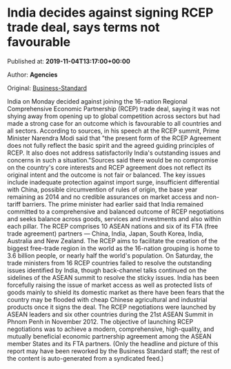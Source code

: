 
# India decides against signing RCEP trade deal, says terms not favourable

Published at: **2019-11-04T13:17:00+00:00**

Author: **Agencies**

Original: [Business-Standard](https://www.business-standard.com/article/current-affairs/india-decides-against-signing-rcep-trade-deal-says-terms-not-favourable-119110401170_1.html)

India on Monday decided against joining the 16-nation Regional Comprehensive Economic Partnership (RCEP) trade deal, saying it was not shying away from opening up to global competition across sectors but had made a strong case for an outcome which is favourable to all countries and all sectors.
According to sources, in his speech at the RCEP summit, Prime Minister Narendra Modi said that "the present form of the RCEP Agreement does not fully reflect the basic spirit and the agreed guiding principles of RCEP. It also does not address satisfactorily India's outstanding issues and concerns in such a situation."Sources said there would be no compromise on the country's core interests and RCEP agreement does not reflect its original intent and the outcome is not fair or balanced.
The key issues include inadequate protection against import surge, insufficient differential with China, possible circumvention of rules of origin, the base year remaining as 2014 and no credible assurances on market access and non-tariff barriers.
The prime minister had earlier said that India remained committed to a comprehensive and balanced outcome of RCEP negotiations and seeks balance across goods, services and investments and also within each pillar.
The RCEP comprises 10 ASEAN nations and six of its FTA (free trade agreement) partners — China, India, Japan, South Korea, India, Australia and New Zealand. The RCEP aims to facilitate the creation of the biggest free-trade region in the world as the 16-nation grouping is home to 3.6 billion people, or nearly half the world's population. On Saturday, the trade ministers from 16 RCEP countries failed to resolve the outstanding issues identified by India, though back-channel talks continued on the sidelines of the ASEAN summit to resolve the sticky issues. India has been forcefully raising the issue of market access as well as protected lists of goods mainly to shield its domestic market as there have been fears that the country may be flooded with cheap Chinese agricultural and industrial products once it signs the deal. The RCEP negotiations were launched by ASEAN leaders and six other countries during the 21st ASEAN Summit in Phnom Penh in November 2012. The objective of launching RCEP negotiations was to achieve a modern, comprehensive, high-quality, and mutually beneficial economic partnership agreement among the ASEAN member States and its FTA partners.
(Only the headline and picture of this report may have been reworked by the Business Standard staff; the rest of the content is auto-generated from a syndicated feed.)
